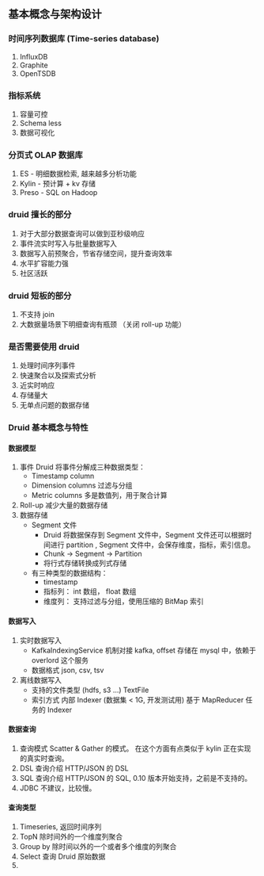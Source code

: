 ## 基本概念与架构设计
### 时间序列数据库 (Time-series database)
1. InfluxDB
2. Graphite
3. OpenTSDB
### 指标系统
1. 容量可控
2. Schema less
3. 数据可视化
### 分页式 OLAP 数据库
1. ES - 明细数据检索, 越来越多分析功能
2. Kylin - 预计算 + kv 存储
3. Preso - SQL on Hadoop
### druid 擅长的部分
1. 对于大部分数据查询可以做到亚秒级响应
2. 事件流实时写入与批量数据写入
3. 数据写入前预聚合，节省存储空间，提升查询效率
4. 水平扩容能力强
5. 社区活跃
### druid 短板的部分
1. 不支持 join
2. 大数据量场景下明细查询有瓶颈 （关闭 roll-up 功能）
### 是否需要使用 druid
1. 处理时间序列事件
2. 快速聚合以及探索式分析
3. 近实时响应
4. 存储量大
5. 无单点问题的数据存储
### Druid 基本概念与特性
#### 数据模型
1. 事件
    Druid 将事件分解成三种数据类型：
    - Timestamp column
    - Dimension columns 过滤与分组
    - Metric columns 多是数值列，用于聚合计算  
2. Roll-up
    减少大量的数据存储
3. 数据存储
    - Segment 文件
       - Druid 将数据保存到 Segment 文件中，Segment 文件还可以根据时间进行 partition , Segment 文件中，会保存维度，指标，索引信息。
       - Chunk -> Segment -> Partition
       - 将行式存储转换成列式存储
    - 有三种类型的数据结构：
        - timestamp
        - 指标列： int 数组， float 数组
        - 维度列： 支持过滤与分组，使用压缩的 BitMap 索引
        
#### 数据写入
1. 实时数据写入
    - KafkaIndexingService 机制对接 kafka, offset 存储在 mysql 中，依赖于 overlord 这个服务
    - 数据格式
      json, csv, tsv
2. 离线数据写入
    - 支持的文件类型 (hdfs, s3 ...)
      TextFile
    - 索引方式
      内部 Indexer (数据集 < 1G, 开发测试用)
      基于 MapReducer 任务的 Indexer

#### 数据查询
1. 查询模式
   Scatter & Gather 的模式。 在这个方面有点类似于 kylin 正在实现的真实时查询。
2. DSL 查询介绍
   HTTP/JSON 的 DSL
3. SQL 查询介绍
   HTTP/JSON 的 SQL, 0.10 版本开始支持，之前是不支持的。
4. JDBC
   不建议，比较慢。
#### 查询类型
1. Timeseries, 返回时间序列
2. TopN 除时间外的一个维度列聚合
3. Group by 除时间以外的一个或者多个维度的列聚合
4. Select 查询 Druid 原始数据
5. 
